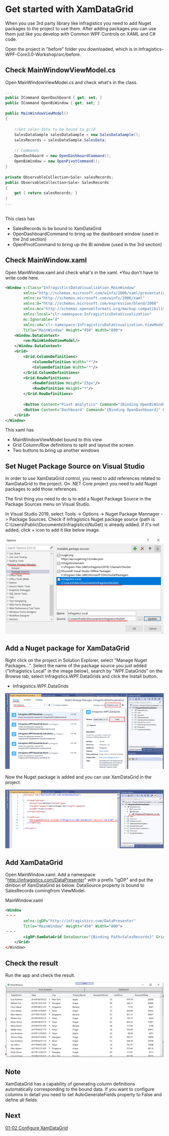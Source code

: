 # Get started with XamDataGrid

When you use 3rd party library like Infragistics you need to add Nuget packages to the project to use them. After adding packages you can use them just like you develop with Common WPF Controls on XAML and C# code.

Open the project in "before" folder you downloaded, which is in Infragistics-WPF-Core3.0-Workshop/src/before.

## Check MainWindowViewModel.cs

Open MainWindowViewModel.cs and check what's in the class.

```cs
...
public ICommand OpenDashboard { get; set; }
public ICommand OpenBiWindow { get; set; }

public MainWindowViewModel()
{

    //Get sales data to be bound to grid
    SalesDataSample salesDataSample = new SalesDataSample();
    salesRecords = salesDataSample.SalesData;

    // Commands
    OpenDashboard = new OpenDashboardCommand();
    OpenBiWindow = new OpenPivotCommand();
}

private ObservableCollection<Sale> salesRecords;
public ObservableCollection<Sale> SalesRecords
{
    get { return salesRecords; }
}
...
    
```

This class has
 - SalesRecords to be bound to XamDataGrid
 - OpenDashboardCommand to bring up the dashboard window (used in the 2nd section)
 - OpenPivotCommand to bring up the BI window (used in the 3rd section)

## Check MainWindow.xaml

Open MainWindow.xaml and check what's in the xaml. *You don't have to write code here.
```xml
<Window x:Class="InfragisticsDataVisualization.MainWindow"
        xmlns="http://schemas.microsoft.com/winfx/2006/xaml/presentation"
        xmlns:x="http://schemas.microsoft.com/winfx/2006/xaml"
        xmlns:d="http://schemas.microsoft.com/expression/blend/2008"
        xmlns:mc="http://schemas.openxmlformats.org/markup-compatibility/2006"
        xmlns:local="clr-namespace:InfragisticsDataVisualization"
        mc:Ignorable="d"
        xmlns:vm="clr-namespace:InfragisticsDataVisualization.ViewModel"
        Title="MainWindow" Height="450" Width="800">
    <Window.DataContext>
        <vm:MainWindowViewModel/>
    </Window.DataContext>
    <Grid>
        <Grid.ColumnDefinitions>
            <ColumnDefinition Width="*"/>
            <ColumnDefinition Width="*"/>
        </Grid.ColumnDefinitions>
        <Grid.RowDefinitions>
            <RowDefinition Height="25px"/>
            <RowDefinition Height="*"/>
        </Grid.RowDefinitions>

        <Button Content="Pivot Analytics" Command="{Binding OpenBiWindow}" Grid.Column="0"/>
        <Button Content="Dashboard" Command="{Binding OpenDashboard}" Grid.Column="1"/>
    </Grid>
</Window>
```

This xaml has
 - MainWindowViewModel bound to this view
 - Grid Column/Row definitions to split and layout the screen
 - Two buttons to bring up another windows

## Set Nuget Package Source on Visual Studio

In order to use XamDataGrid control, you need to add references related to XamDataGrid to the project. On .NET Core project you need to add Nuget packages to add those references.

The first thing you need to do is to add a Nuget Package Source in the Package Sources menu on Visual Studio.

In Visual Studio 2019, select Tools -> Options -> Nuget Package Mannager -> Package Sources. Check if Infragistics Nuget package source (path is C:\Users\Public\Documents\Infragistics\NuGet\) is already added. If it's not added, click + icon to add it like below image.

![](../assets/01-01-01.png)

## Add a Nuget package for XamDataGrid 

Right click on the project in Solution Explorer, select "Manage Nuget Packages...". Select the name of the package source you just added ("Infragistics Local" in the image below), search by "WPF.DataGrids" on the Browse tab, select Infragistics.WPF.DataGrids and click the Install button.

- Infragistics.WPF.DataGrids

![](../assets/01-01-02.png)

Now the Nuget package is added and you can use XamDataGrid in the project.

![](../assets/01-01-03.png)

## Add XamDataGrid

Open MainWindow.xaml. Add a namespace "http://infragistics.com/DataPresenter" with a prefix "igDP" and put the dinition of XamDataGrid as below. DataSource property is bound to SalesRecords comingfrom ViewModel.

MainWindow.xaml

```xml
<Window 
・・・
        xmlns:igDP="http://infragistics.com/DataPresenter"
        Title="MainWindow" Height="450" Width="800">
・・・
        <igDP:XamDataGrid DataSource="{Binding Path=SalesRecords}" Grid.Row="1" Grid.ColumnSpan="2"/>
    </Grid>
</Window>
```

## Check the result

Run the app and check the result.

![](../assets/01-01-04.png)

## Note

XamDataGrid has a capability of generating column definitions automatically corresponding to the bound data. If you want to configure columns in detail you need to set AutoGenerateFields property to False and define all fields.

## Next
[01-02 Configure XamDataGrid](01-02-Configure-XamDataGrid.md)

